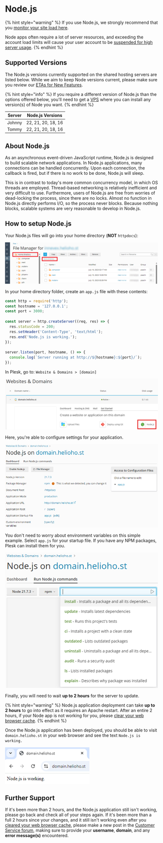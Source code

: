 # Node.js

{% hint style="warning" %}
If you use Node.js, we strongly recommend that you [monitor your site load here](https://heliohost.org/dashboard/load/).

Node apps often require a lot of server resources, and exceeding the account load limits will cause your user account to be [suspended for high server usage](/accounts/suspension-policy.md#high-server-usage).
{% endhint %}

## Supported Versions

The Node.js versions currently supported on the shared hosting servers are listed below. While we aim to keep Node versions current, please make sure you review our [ETAs for New Features](../../hosting/repair-times.md).

{% hint style="info" %} 
If you require a different version of Node.js than the options offered below, you'll need to get a [VPS](https://heliohost.org/vps/) where you can install any version(s) of Node you want.
{% endhint %}

<!-- TODO: Add node versions available on Morty when released -->
| Server | Node.js Versions   |
|--------|--------------------|
| Johnny | 22, 21, 20, 18, 16 |
| Tommy  | 22, 21, 20, 18, 16 |

## About Node.js

As an asynchronous event-driven JavaScript runtime, Node.js is designed to build scalable network applications. In Node.js applications, many connections can be handled concurrently. Upon each connection, the callback is fired, but if there is no work to be done, Node.js will sleep.

This is in contrast to today's more common concurrency model, in which OS threads are employed. Thread-based networking is relatively inefficient and very difficult to use. Furthermore, users of Node.js are free from worries of dead-locking the process, since there are no locks. Almost no function in Node.js directly performs I/O, so the process never blocks. Because nothing blocks, scalable systems are very reasonable to develop in Node.js.

## How to setup Node.js

Your Node.js files will go into your home directory (**NOT** `httpdocs`):

![](../../.gitbook/assets/plesk_file_manager.png)

In your home directory folder, create an `app.js` file with these contents:

```javascript
const http = require('http');
const hostname = '127.0.0.1';
const port = 3000;

const server = http.createServer((req, res) => {
  res.statusCode = 200;
  res.setHeader('Content-Type', 'text/html');
  res.end('Node.js is working.');
});

server.listen(port, hostname, () => {
  console.log(`Server running at http://${hostname}:${port}/`);
});
```

In Plesk, go to: `Website & Domains > [domain]` 

![](../../.gitbook/assets/nodejs-link.png)

Here, you're able to configure settings for your application.

![](../../.gitbook/assets/nodejs-settings.png)

You don't need to worry about environment variables on this simple example. Select `app.js` for your startup file. If you have any NPM packages, Plesk can install them for you.

![](../../.gitbook/assets/nodejs-npm-install.png)

Finally, you will need to wait **up to 2 hours** for the server to update.

{% hint style="warning" %}
Node.js application deployment can take **up to 2 hours** to go into effect as it requires an Apache restart. After an entire 2 hours, if your Node app is not working for you, please [clear your web browser cache](../../misc/clear-your-cache.md).
{% endhint %}

Once the Node.js application has been deployed, you should be able to visit `domain.helioho.st` in your web browser and see the text `Node.js is working.`

![](../../.gitbook/assets/nodejs-working.png)

## Further Support 

If it's been more than 2 hours, and the Node.js application still isn't working, please go back and check all of your steps again. If it's been more than a full 2 hours since your changes, and it still isn't working even after you [cleared your web browser cache](../misc/clear-your-cache.md), please make a new post in the [Customer Service forum](https://helionet.org/index/forum/45-customer-service/?do=add), making sure to provide your **username**, **domain**, and any **error message(s)** encountered.